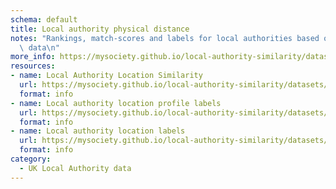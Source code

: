 ```yaml
---
schema: default
title: Local authority physical distance
notes: "Rankings, match-scores and labels for local authorities based on physical\
  \ data\n"
more_info: https://mysociety.github.io/local-authority-similarity/datasets/physical_distance/latest
resources:
- name: Local Authority Location Similarity
  url: https://mysociety.github.io/local-authority-similarity/datasets/physical_distance/latest
  format: info
- name: Local authority location profile labels
  url: https://mysociety.github.io/local-authority-similarity/datasets/physical_distance/latest
  format: info
- name: Local authority location labels
  url: https://mysociety.github.io/local-authority-similarity/datasets/physical_distance/latest
  format: info
category:
  - UK Local Authority data
---
```

